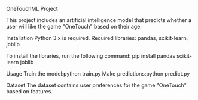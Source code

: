 OneTouchML Project       

This project includes an artificial intelligence model that predicts whether a user will like the game "OneTouch" based on their age.

Installation
Python 3.x is required.
Required libraries: pandas, scikit-learn, joblib

To install the libraries, run the following command:
pip install pandas scikit-learn joblib

Usage
Train the model:python train.py
Make predictions:python predict.py

Dataset
The dataset contains user preferences for the game "OneTouch" based on features.
